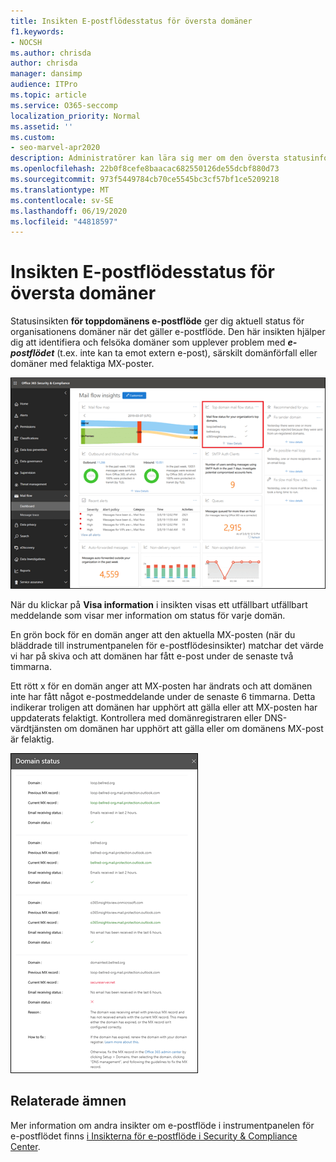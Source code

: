 ```yaml
---
title: Insikten E-postflödesstatus för översta domäner
f1.keywords:
- NOCSH
ms.author: chrisda
author: chrisda
manager: dansimp
audience: ITPro
ms.topic: article
ms.service: O365-seccomp
localization_priority: Normal
ms.assetid: ''
ms.custom:
- seo-marvel-apr2020
description: Administratörer kan lära sig mer om den översta statusinformationen för domänutskicksflödet i instrumentpanelen för e-postflödet i Security & Compliance Center.
ms.openlocfilehash: 22b0f8cefe8baacac682550126de55dcbf880d73
ms.sourcegitcommit: 973f5449784cb70ce5545bc3cf57bf1ce5209218
ms.translationtype: MT
ms.contentlocale: sv-SE
ms.lasthandoff: 06/19/2020
ms.locfileid: "44818597"
---
```

# <a name="top-domain-mail-flow-status-insight"></a>Insikten E-postflödesstatus för översta domäner

Statusinsikten **för toppdomänens e-postflöde** ger dig aktuell status för organisationens domäner när det gäller e-postflöde. Den här insikten hjälper dig att identifiera och felsöka domäner som upplever problem med ***e-postflödet*** (t.ex. inte kan ta emot extern e-post), särskilt domänförfall eller domäner med felaktiga MX-poster.

![Statusinsikten för toppdomänflödet i instrumentpanelen för e-postflödet i Security & Compliance Center](../../media/domain-mail-flow-status-selected.png)

När du klickar på **Visa information** i insikten visas ett utfällbart utfällbart meddelande som visar mer information om status för varje domän.

En grön bock för en domän anger att den aktuella MX-posten (när du bläddrade till instrumentpanelen för e-postflödesinsikter) matchar det värde vi har på skiva och att domänen har fått e-post under de senaste två timmarna.

Ett rött x för en domän anger att MX-posten har ändrats och att domänen inte har fått något e-postmeddelande under de senaste 6 timmarna. Detta indikerar troligen att domänen har upphört att gälla eller att MX-posten har uppdaterats felaktigt. Kontrollera med domänregistraren eller DNS-värdtjänsten om domänen har upphört att gälla eller om domänens MX-post är felaktig.

![Informationsutfällbart i statusinsikten för toppdomänflöde](../../media/domain-mail-flow-status-flyout.png)

## <a name="related-topics"></a>Relaterade ämnen

Mer information om andra insikter om e-postflöde i instrumentpanelen för e-postflödet finns [i Insikterna för e-postflöde i Security & Compliance Center](mail-flow-insights-v2.md).

